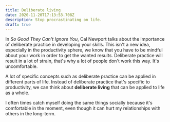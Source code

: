 ```yaml
---
title: Deliberate living
date: 2020-11-20T17:13:53.708Z
description: Stop procrastinating on life.
draft: true
---
```

In *So Good They Can't Ignore You*, Cal Newport talks about the importance of deliberate practice in developing your skills. This isn't a new idea, especially in the productivity sphere, we know that you have to be mindful about your work in order to get the wanted results. Deliberate practice will result in a lot of strain, that's why a lot of people don't work this way. It's uncomfortable.

A lot of specific concepts such as deliberate practice can be applied in different parts of life. Instead of deliberate practice that's specific to productivity, we can think about **deliberate living** that can be applied to life as a whole.

I often times catch myself doing the same things socially because it's comfortable in the moment, even though it can hurt my relationships with others in the long-term.
















